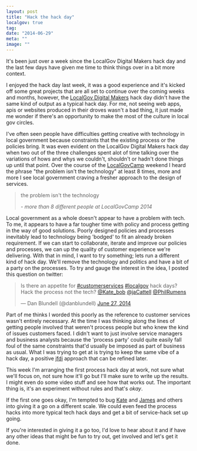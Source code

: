 ```yaml
---
layout: post
title: "Hack the hack day"
localgov: true
tag:
date: "2014-06-29"
meta: ""
image: ""
---
```


It's been just over a week since the LocalGov Digital Makers hack day and the last few days have given me time to think things over in a bit more context.

I enjoyed the hack day last week, it was a good experience and it's kicked off some great projects that are all set to continue over the coming weeks and months, however, the [LocalGov Digital Makers](http://localgovdigital.info/localgov-digital-makers/) hack day didn't have the same kind of output as a typical hack day. For me, not seeing web apps, apis or websites produced in their droves wasn't a bad thing, it just made me wonder if there's an opportunity to make the most of the culture in local gov circles.

I've often seen people have difficulties getting creative with technology in local government because constraints that the existing process or the policies bring. It was even evident on the LocalGov Digital Makers hack day when two out of the three challenges spent alot of time talking over the variations of hows and whys we couldn't, shouldn't or hadn't done things up until that point. Over the course of the [LocalGovCamp](http://localgovdigital.info/localgovcamp/) weekend I heard the phrase "the problem isn't the technology" at least 8 times, more and more I see local government craving a fresher approach to the design of services.

<blockquote><p>the problem isn't the technology</p><cite>- more than 8 different people at LocalGovCamp 2014</cite></blockquote>

Local government as a whole doesn't appear to have a problem with tech. To me, it appears to have a far tougher time with policy and process getting in the way of good solutions. Poorly designed policies and processes inevitably lead to technology being 'bodged' to fit an already broken requirement. If we can start to collaborate, iterate and improve our policies and processes, we can up the quality of customer experience we're delivering. With that in mind, I want to try something; lets run a different kind of hack day. We'll remove the technology and politics and have a bit of a party on the processes. To try and gauge the interest in the idea, I posted this question on twitter:

<blockquote class="twitter-tweet" lang="en"><p>Is there an appetite for <a href="https://twitter.com/hashtag/customerservices?src=hash">#customerservices</a> <a href="https://twitter.com/hashtag/localgov?src=hash">#localgov</a> hack days? Hack the process not the tech? <a href="https://twitter.com/Kate_bob">@Kate_bob</a> <a href="https://twitter.com/jaCattell">@jaCattell</a> <a href="https://twitter.com/PhilRumens">@PhilRumens</a></p>&mdash; Dan Blundell (@danblundell) <a href="https://twitter.com/danblundell/statuses/482527276698198016">June 27, 2014</a></blockquote>

Part of me thinks I worded this poorly as the reference to customer services wasn't entirely necessary. At the time I was thinking along the lines of getting people involved that weren't process people but who knew the kind of issues customers faced. I didn't want to just involve service managers and business analysts because the 'process party' could quite easily fall foul of the same constraints that'd usually be imposed as part of business as usual. What I was trying to get at is trying to keep the same vibe of a hack day, a positive [jfdi](http://www.urbandictionary.com/define.php?term=JFDI) approach that can be refined later. 

This week I'm arranging the first process hack day at work, not sure what we'll focus on, not sure how it'll go but I'll make sure to write up the results. I might even do some video stuff and see how that works out. The important thing is, it's an experiment without rules and that's *okay*.

If the first one goes okay, I'm tempted to bug [Kate](https://twitter.com/Kate_bob) and [James](https://twitter.com/jacattell) and others into giving it a go on a different scale. We could even feed the process hacks into more typical tech hack days and get a bit of service-hack set up going.

If you're interested in giving it a go too, I'd love to hear about it and if have any other ideas that might be fun to try out, get involved and let's get it done.
